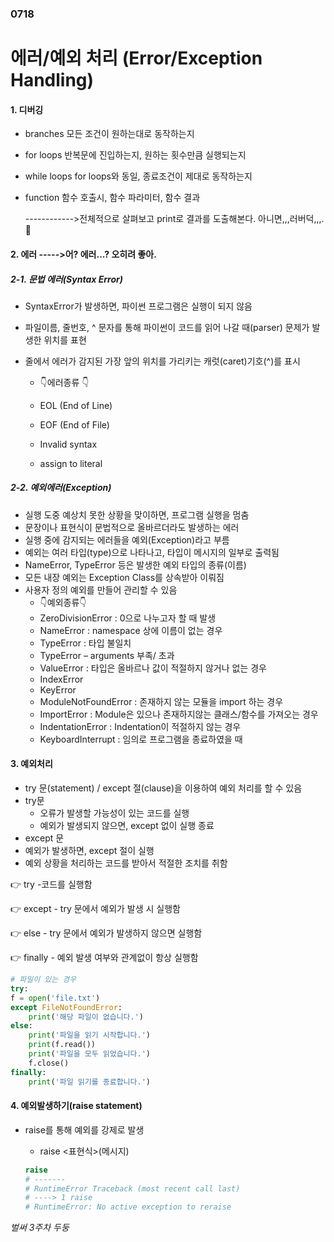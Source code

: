 ### 0718

# 에러/예외 처리 (Error/Exception Handling)

#### 1. 디버깅

- branches 모든 조건이 원하는대로 동작하는지 
- for loops 반복문에 진입하는지, 원하는 횟수만큼 실행되는지 

- while loops for loops와 동일, 종료조건이 제대로 동작하는지

- function 함수 호출시, 함수 파라미터, 함수 결과

  ------------>전체적으로 살펴보고 print로 결과를 도출해본다. 아니면,,,러버덕,,,.🐥

#### 2. 에러    ----->어? 에러...? 오히려 좋아.

##### 2-1. 문법 에러(Syntax Error)

- SyntaxError가 발생하면, 파이썬 프로그램은 실행이 되지 않음 

- 파일이름, 줄번호, ^ 문자를 통해 파이썬이 코드를 읽어 나갈 때(parser) 문제가 발생한 위치를 표현 

- 줄에서 에러가 감지된 가장 앞의 위치를 가리키는 캐럿(caret)기호(^)를 표시

  - 👇에러종류 👇
  - EOL (End of Line)

  - EOF (End of File)

  - Invalid syntax

  - assign to literal

##### 2-2. 예외에러(Exception)

- 실행 도중 예상치 못한 상황을 맞이하면, 프로그램 실행을 멈춤 
- 문장이나 표현식이 문법적으로 올바르더라도 발생하는 에러 
- 실행 중에 감지되는 에러들을 예외(Exception)라고 부름 
- 예외는 여러 타입(type)으로 나타나고, 타입이 메시지의 일부로 출력됨
- NameError, TypeError 등은 발생한 예외 타입의 종류(이름) 
- 모든 내장 예외는 Exception Class를 상속받아 이뤄짐 
- 사용자 정의 예외를 만들어 관리할 수 있음
  - 👇예외종류👇
  - ZeroDivisionError : 0으로 나누고자 할 때 발생
  - NameError : namespace 상에 이름이 없는 경우
  - TypeError : 타입 불일치
  - TypeError – arguments 부족/ 초과
  - ValueError : 타입은 올바르나 값이 적절하지 않거나 없는 경우
  - IndexError
  - KeyError
  - ModuleNotFoundError : 존재하지 않는 모듈을 import 하는 경우
  - ImportError : Module은 있으나 존재하지않는 클래스/함수를 가져오는 경우
  - IndentationError : Indentation이 적절하지 않는 경우
  - KeyboardInterrupt : 임의로 프로그램을 종료하였을 때

#### 3. 예외처리

- try 문(statement) / except 절(clause)을 이용하여 예외 처리를 할 수 있음
- try문  
  - 오류가 발생할 가능성이 있는 코드를 실행  
  - 예외가 발생되지 않으면, except 없이 실행 종료 
-  except 문 
  -  예외가 발생하면, except 절이 실행 
  -  예외 상황을 처리하는 코드를 받아서 적절한 조치를 취함

👉 try -코드를 실행함

👉  except - try 문에서 예외가 발생 시 실행함 

👉 else - try 문에서 예외가 발생하지 않으면 실행함 

👉 finally - 예외 발생 여부와 관계없이 항상 실행함

```py
# 파일이 있는 경우
try:
f = open('file.txt')
except FileNotFoundError:
	print('해당 파일이 없습니다.')
else:
	print('파일을 읽기 시작합니다.')
	print(f.read())
	print('파일을 모두 읽었습니다.')
	f.close()
finally:
	print('파일 읽기를 종료합니다.')
```

#### 4. 예외발생하기(raise statement)

- raise를 통해 예외를 강제로 발생

  - raise <표현식>(메시지)

  ```python
  raise
  # -------
  # RuntimeError Traceback (most recent call last)
  # ----> 1 raise
  # RuntimeError: No active exception to reraise
  ```

  



*벌써 3주차 두둥*

